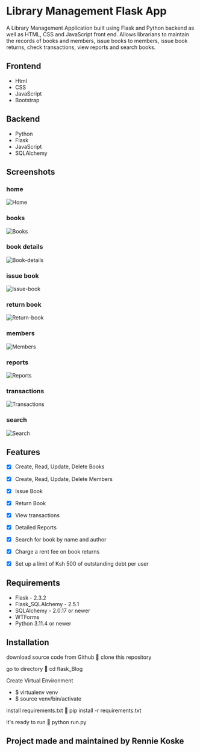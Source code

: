 # Library Management Flask App
A Library Management Application built using Flask and Python backend as well as HTML, CSS and JavaScript front end. 
Allows librarians to maintain the records of books and members, issue books to members, issue book returns, check transactions, view reports and search books. 

## Frontend

- Html
- CSS
- JavaScript
- Bootstrap

## Backend

- Python
- Flask
- JavaScript
- SQLAlchemy


## Screenshots
### home
![Home](https://github.com/Bakedbear/Library-Management-Web-App/blob/master/screenshots/home%20page.png?raw=true)
### books
![Books](https://github.com/Bakedbear/Library-Management-Web-App/blob/master/screenshots/books.png?raw=true)

### book details
![Book-details](https://github.com/Bakedbear/Library-Management-Web-App/blob/master/screenshots/book%20details.png?raw=true)

### issue book
![Issue-book](https://github.com/Bakedbear/Library-Management-Web-App/blob/master/screenshots/issue%20book.png?raw=true)

### return book
![Return-book](https://github.com/Bakedbear/Library-Management-Web-App/blob/master/screenshots/return%20book.png?raw=true)
### members
![Members](https://github.com/Bakedbear/Library-Management-Web-App/blob/master/screenshots/members.png?raw=true)
### reports
![Reports](https://github.com/Bakedbear/Library-Management-Web-App/blob/master/screenshots/reports.png?raw=true)
### transactions
![Transactions](https://github.com/Bakedbear/Library-Management-Web-App/blob/master/screenshots/transactions.png?raw=true)
### search
![Search](https://github.com/Bakedbear/Library-Management-Web-App/blob/master/screenshots/search.png?raw=true)

## Features

- [x] Create, Read, Update, Delete Books
- [x] Create, Read, Update, Delete Members
- [x] Issue Book
- [x] Return Book
- [x] View transactions 
- [x] Detailed Reports
- [x] Search for book by name and author
- [x] Charge a rent fee on book returns
- [x] Set up a limit of Ksh 500 of outstanding debt per user


## Requirements

- Flask - 2.3.2
- Flask_SQLAlchemy - 2.5.1
- SQLAlchemy - 2.0.17 or newer
- WTForms
- Python 3.11.4 or newer
  
## Installation

download source code from Github 💾 clone this repository

go to directory 📁 cd flask_Blog

Create Virtual Environment
   - $ virtualenv venv
   - $ source venv/bin/activate

install requirements.txt 🔽 pip install -r requirements.txt

it's ready to run 🎉 python run.py 


## Project made and maintained by Rennie Koske
